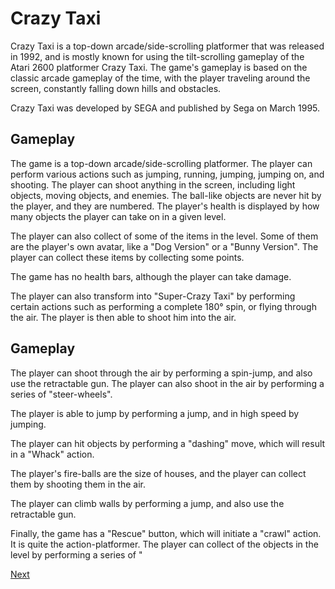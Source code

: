 # Crazy Taxi

Crazy Taxi is a top-down arcade/side-scrolling platformer that was released in 1992, and is mostly known for using the tilt-scrolling gameplay of the Atari 2600 platformer Crazy Taxi. The game's gameplay is based on the classic arcade gameplay of the time, with the player traveling around the screen, constantly falling down hills and obstacles.

Crazy Taxi was developed by SEGA and published by Sega on March 1995.

## Gameplay

The game is a top-down arcade/side-scrolling platformer. The player can perform various actions such as jumping, running, jumping, jumping on, and shooting. The player can shoot anything in the screen, including light objects, moving objects, and enemies. The ball-like objects are never hit by the player, and they are numbered. The player's health is displayed by how many objects the player can take on in a given level.

The player can also collect of some of the items in the level. Some of them are the player's own avatar, like a "Dog Version" or a "Bunny Version". The player can collect these items by collecting some points.

The game has no health bars, although the player can take damage.

The player can also transform into "Super-Crazy Taxi" by performing certain actions such as performing a complete 180° spin, or flying through the air. The player is then able to shoot him into the air.

## Gameplay

The player can shoot through the air by performing a spin-jump, and also use the retractable gun. The player can also shoot in the air by performing a series of "steer-wheels".

The player is able to jump by performing a jump, and in high speed by jumping.

The player can hit objects by performing a "dashing" move, which will result in a "Whack" action.

The player's fire-balls are the size of houses, and the player can collect them by shooting them in the air.

The player can climb walls by performing a jump, and also use the retractable gun.

Finally, the game has a "Rescue" button, which will initiate a "crawl" action. It is quite the action-platformer. The player can collect of the objects in the level by performing a series of "

[Next](228.md)